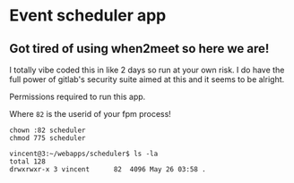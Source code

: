 # Event scheduler app
## Got tired of using when2meet so here we are!

I totally vibe coded this in like 2 days so run at your own risk. I do have the full power of gitlab's security suite aimed at this and it seems to be alright. 

Permissions required to run this app. 

Where `82` is the userid of your fpm process!

```
chown :82 scheduler
chmod 775 scheduler
```

```
vincent@3:~/webapps/scheduler$ ls -la
total 128
drwxrwxr-x 3 vincent      82  4096 May 26 03:58 .
```